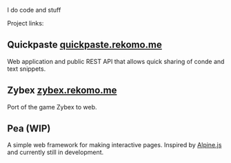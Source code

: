 I do code and stuff

Project links:

## Quickpaste [quickpaste.rekomo.me](https://quickpaste.rekomo.me)
Web application and public REST API that allows quick sharing of conde and text snippets.

## Zybex [zybex.rekomo.me](https://zybex.rekomo.me)
Port of the game Zybex to web.

## Pea (WIP)
A simple web framework for making interactive pages. Inspired by [Alpine.js](https://alpinejs.dev/) and currently still in development.
